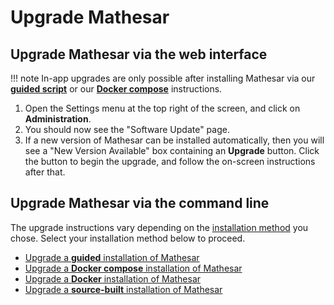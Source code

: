 # Upgrade Mathesar

## Upgrade Mathesar via the web interface

!!! note
    In-app upgrades are only possible after installing Mathesar via our [**guided script**](../installation/guided-install/index.md) or our [**Docker compose**](../installation/docker-compose/index.md) instructions.

1. Open the Settings menu at the top right of the screen, and click on **Administration**.
1. You should now see the "Software Update" page.
1. If a new version of Mathesar can be installed automatically, then you will see a "New Version Available" box containing an **Upgrade** button. Click the button to begin the upgrade, and follow the on-screen instructions after that.

## Upgrade Mathesar via the command line

The upgrade instructions vary depending on the [installation method](../installation/index.md) you chose. Select your installation method below to proceed.

- [Upgrade a **guided** installation of Mathesar](../installation/guided-install/index.md#upgrade)
- [Upgrade a **Docker compose** installation of Mathesar](../installation/docker-compose/index.md#upgrade)
- [Upgrade a **Docker** installation of Mathesar](../installation/docker/index.md#upgrade)
- [Upgrade a **source-built** installation of Mathesar](../installation/build-from-source/index.md#upgrade)
